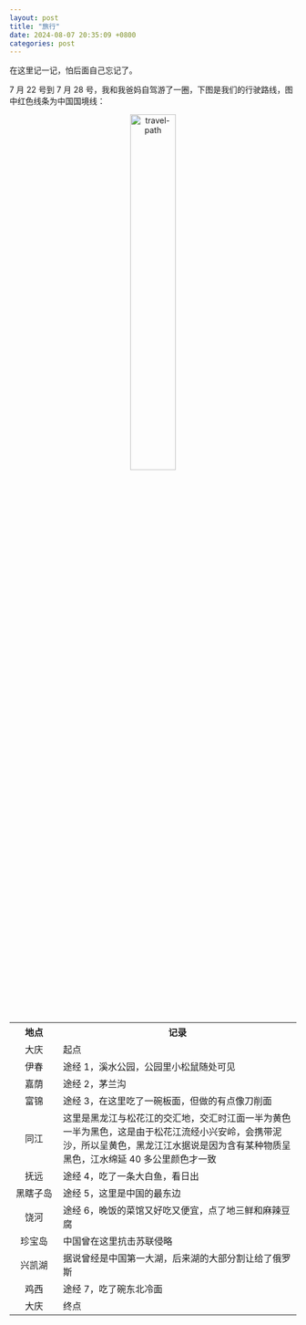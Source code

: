 ```yaml
---
layout: post
title: "旅行"
date: 2024-08-07 20:35:09 +0800
categories: post
---
```


在这里记一记，怕后面自己忘记了。

7 月 22 号到 7 月 28 号，我和我爸妈自驾游了一圈，下图是我们的行驶路线，图中红色线条为中国国境线：

<div align=center>
<img src="/assets/imgs/travel-path.jpg" alt="travel-path" width="40%"/>
</div>

<br/>

<style>
table {
width: 100%;
}
.head {
width: 70px;
text-align:center;
}
</style>
<table>

<tr>
<th class="head">地点</th>
<th>记录</th>
</tr>

<tr>
<td class="head">大庆</td>
<td>起点</td>
</tr>

<tr>
<td class="head">伊春</td>
<td>途经 1，溪水公园，公园里小松鼠随处可见</td>
</tr>

<tr>
<td class="head">嘉荫</td>
<td>途经 2，茅兰沟</td>
</tr>

<tr>
<td class="head">富锦</td>
<td>途经 3，在这里吃了一碗板面，但做的有点像刀削面</td>
</tr>

<tr>
<td class="head">同江</td>
<td>这里是黑龙江与松花江的交汇地，交汇时江面一半为黄色一半为黑色，这是由于松花江流经小兴安岭，会携带泥沙，所以呈黄色，黑龙江江水据说是因为含有某种物质呈黑色，江水绵延 40 多公里颜色才一致</td>
</tr>

<tr>
<td class="head">抚远</td>
<td>途经 4，吃了一条大白鱼，看日出</td>
</tr>

<tr>
<td class="head">黑瞎子岛</td>
<td>途经 5，这里是中国的最东边</td>
</tr>

<tr>
<td class="head">饶河</td>
<td>途经 6，晚饭的菜馆又好吃又便宜，点了地三鲜和麻辣豆腐</td>
</tr>

<tr>
<td class="head">珍宝岛</td>
<td>中国曾在这里抗击苏联侵略</td>
</tr>

<tr>
<td class="head">兴凯湖</td>
<td>据说曾经是中国第一大湖，后来湖的大部分割让给了俄罗斯</td>
</tr>

<tr>
<td class="head">鸡西</td>
<td>途经 7，吃了碗东北冷面</td>
</tr>

<tr>
<td class="head">大庆</td>
<td>终点</td>
</tr>

</table>

